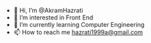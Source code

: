 - 👋 Hi, I’m @AkramHazrati
- 👀 I’m interested in Front End
- 🌱 I’m currently learning Computer Engineering
- 📫 How to reach me hazrati1999a@gmail.com
